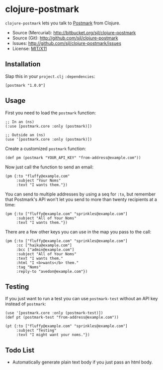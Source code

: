 # clojure-postmark

`clojure-postmark` lets you talk to [Postmark](http://postmarkapp.com/) from
Clojure.

* Source (Mercurial): <http://bitbucket.org/sjl/clojure-postmark>
* Source (Git): <http://github.com/sjl/clojure-postmark>
* Issues: <http://github.com/sjl/clojure-postmark/issues>
* License: [MIT/X11](http://www.opensource.org/licenses/mit-license.php)

## Installation

Slap this in your `project.clj` `:dependencies`:

    [postmark "1.0.0"]

## Usage

First you need to load the `postmark` function:

    ;; In an (ns)
    (:use [postmark.core :only (postmark)])

    ;; Outside an (ns)
    (use '[postmark.core :only (postmark)])

Create a customized `postmark` function:

    (def pm (postmark "YOUR_API_KEY" "from-address@example.com"))

Now just call the function to send an email:

    (pm {:to "fluffy@example.com"
         :subject "Your Noms"
         :text "I wants them."})

You can send to multiple addresses by using a seq for `:to`, but remember that
Postmark's API won't let you send to more than twenty recipients at a time:

    (pm {:to ["fluffy@example.com" "sprinkles@example.com"]
         :subject "All of Your Noms"
         :text "I wants them."})

There are a few other keys you can use in the map you pass to the call:

    (pm {:to ["fluffy@example.com" "sprinkles@example.com"]
         :cc ["haiku@example.com"]
         :bcc ["admin@example.com"]
         :subject "All of Your Noms"
         :text "I wants them."
         :html "I <b>wants</b> them."
         :tag "Noms"
         :reply-to "avedon@example.com"})

## Testing

If you just want to run a test you can use `postmark-test` without an API key
instead of `postmark`:

    (use '[postmark.core :only (postmark-test)])
    (def pt (postmark-test "from-address@example.com"))

    (pt {:to ["fluffy@example.com" "sprinkles@example.com"]
         :subject "Testing"
         :text "I might want your noms."})

## Todo List

* Automatically generate plain text body if you just pass an html body.
